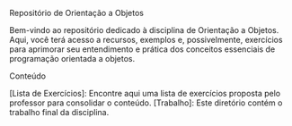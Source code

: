 Repositório de Orientação a Objetos

Bem-vindo ao repositório dedicado à disciplina de Orientação a Objetos. Aqui, você terá acesso a recursos, exemplos e, possivelmente, exercícios para aprimorar seu entendimento e prática dos conceitos essenciais de programação orientada a objetos.

Conteúdo

[Lista de Exercícios]: Encontre aqui uma lista de exercícios proposta pelo professor para consolidar o conteúdo.
[Trabalho]: Este diretório contém o trabalho final da disciplina.
